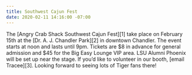 ```yaml
---
title: Southwest Cajun Fest
date: 2020-02-11 14:16:00 -07:00
---
```


The [Angry Crab Shack Southwest Cajun Fest][1] take place on February 15th at the [Dr. A. J. Chandler Park][2] in downtown Chandler. The event starts at noon and lasts until 9pm. Tickets are $8 in advance for general admission and $45 for the Big Easy Lounge VIP area. LSU Alumni Phoenix will be set up near the stage. If you’d like to volunteer in our booth, [email Tracee][3]. Looking forward to seeing lots of Tiger fans there!  


